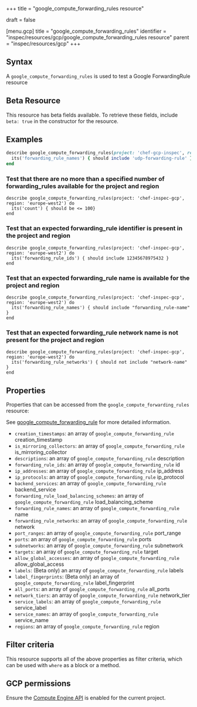 +++
title = "google_compute_forwarding_rules resource"

draft = false


[menu.gcp]
title = "google_compute_forwarding_rules"
identifier = "inspec/resources/gcp/google_compute_forwarding_rules resource"
parent = "inspec/resources/gcp"
+++

## Syntax

A `google_compute_forwarding_rules` is used to test a Google ForwardingRule resource


## Beta Resource
This resource has beta fields available. To retrieve these fields, include `beta: true` in the constructor for the resource.

## Examples

```ruby
describe google_compute_forwarding_rules(project: 'chef-gcp-inspec', region: 'europe-west2') do
  its('forwarding_rule_names') { should include 'udp-forwarding-rule' }
end
```

### Test that there are no more than a specified number of forwarding_rules available for the project and region

    describe google_compute_forwarding_rules(project: 'chef-inspec-gcp', region: 'europe-west2') do
      its('count') { should be <= 100}
    end

### Test that an expected forwarding_rule identifier is present in the project and region

    describe google_compute_forwarding_rules(project: 'chef-inspec-gcp', region: 'europe-west2') do
      its('forwarding_rule_ids') { should include 12345678975432 }
    end


### Test that an expected forwarding_rule name is available for the project and region

    describe google_compute_forwarding_rules(project: 'chef-inspec-gcp', region: 'europe-west2') do
      its('forwarding_rule_names') { should include "forwarding_rule-name" }
    end

### Test that an expected forwarding_rule network name is not present for the project and region

    describe google_compute_forwarding_rules(project: 'chef-inspec-gcp', region: 'europe-west2') do
      its('forwarding_rule_networks') { should not include "network-name" }
    end

## Properties

Properties that can be accessed from the `google_compute_forwarding_rules` resource:

See [google_compute_forwarding_rule](google_compute_forwarding_rule) for more detailed information.

  * `creation_timestamps`: an array of `google_compute_forwarding_rule` creation_timestamp
  * `is_mirroring_collectors`: an array of `google_compute_forwarding_rule` is_mirroring_collector
  * `descriptions`: an array of `google_compute_forwarding_rule` description
  * `forwarding_rule_ids`: an array of `google_compute_forwarding_rule` id
  * `ip_addresses`: an array of `google_compute_forwarding_rule` ip_address
  * `ip_protocols`: an array of `google_compute_forwarding_rule` ip_protocol
  * `backend_services`: an array of `google_compute_forwarding_rule` backend_service
  * `forwarding_rule_load_balancing_schemes`: an array of `google_compute_forwarding_rule` load_balancing_scheme
  * `forwarding_rule_names`: an array of `google_compute_forwarding_rule` name
  * `forwarding_rule_networks`: an array of `google_compute_forwarding_rule` network
  * `port_ranges`: an array of `google_compute_forwarding_rule` port_range
  * `ports`: an array of `google_compute_forwarding_rule` ports
  * `subnetworks`: an array of `google_compute_forwarding_rule` subnetwork
  * `targets`: an array of `google_compute_forwarding_rule` target
  * `allow_global_accesses`: an array of `google_compute_forwarding_rule` allow_global_access
  * `labels`: (Beta only) an array of `google_compute_forwarding_rule` labels
  * `label_fingerprints`: (Beta only) an array of `google_compute_forwarding_rule` label_fingerprint
  * `all_ports`: an array of `google_compute_forwarding_rule` all_ports
  * `network_tiers`: an array of `google_compute_forwarding_rule` network_tier
  * `service_labels`: an array of `google_compute_forwarding_rule` service_label
  * `service_names`: an array of `google_compute_forwarding_rule` service_name
  * `regions`: an array of `google_compute_forwarding_rule` region

## Filter criteria

This resource supports all of the above properties as filter criteria, which can be used
with `where` as a block or a method.

## GCP permissions

Ensure the [Compute Engine API](https://console.cloud.google.com/apis/library/compute.googleapis.com/) is enabled for the current project.
